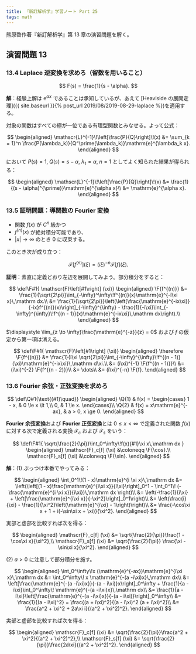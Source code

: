 ```yaml
---
title: 『新訂解析学』学習ノート Part 25
tags: math
---
```


熊原啓作著『新訂解析学』第 13 章の演習問題を解く。

## 演習問題 13

### 13.4 Laplace 逆変換を求めろ（留数を用いること）

$$
F(s) = \frac{1}{s - \alpha}.
$$

**解**：経験上解は $\mathrm{e}^{\alpha x}$ であることは承知しているが、あえて
[Heaviside の展開定理]({{ site.baseurl }}{% post_url 2019/08/2019-08-29-laplace %})を適用する。

対象の関数はすべての極が一位である有理型関数とみなせる。よって公式：

$$
\begin{aligned}
    \mathscr{L}^{-1}\!\left[\frac{P}{Q}\right]\!(x)
  &= \sum_{k = 1}^n \frac{P(\lambda_k)}{Q^\prime(\lambda_k)}\mathrm{e}^{\lambda_k x}.
\end{aligned}
$$

において $P(s) = 1,\;Q(s) = s - \alpha,\;\lambda_1 = \alpha,\;n = 1$ としてよく知られた結果が得られる：

$$
\begin{aligned}
    \mathscr{L}^{-1}\!\left[\frac{P}{Q}\right]\!(x)
  &= \frac{1}{(s - \alpha)^{\prime}}\mathrm{e}^{\alpha x}\\
  &= \mathrm{e}^{\alpha x}.
\end{aligned}
$$

### 13.5 証明問題：導関数の Fourier 変換

* 関数 $f(x)$ が $C^n$ 級かつ
* $f^{(n)}(x)$ が絶対積分可能であり、
* $\lvert x \rvert \to \infty$ のとき $0$ に収束する。

このとき次が成り立つ：

$$
\mathscr{F}[f^{(n)}] (\xi) = (i\xi)^{-n} \mathscr{F}[f] (\xi).
$$

**証明**：素直に定義どおり左辺を展開してみよう。部分積分をすると：

$$
\def\F#1{ \mathscr{F}\left[#1\right] (\xi)}
\begin{aligned}
    \F{f^{(n)}}
    &= \frac{1}{\sqrt{2\pi}}\int_{-\infty}^\infty\!f^{(n)}(x)\mathrm{e}^{-i\xi x}\,\mathrm dx.\\
    &= \frac{1}{\sqrt{2\pi}}\left(\left[\frac{\mathrm{e}^{-ix\xi}}{-ix}f^{(n)}(x)\right]_{-\infty}^{\infty}
    - \frac{1}{-i\xi}\int_{-\infty}^{\infty}\!f^{(n - 1)}(x)\mathrm{e}^{-ix\xi}\,\mathrm dx\right).\\
\end{aligned}
$$

$\displaystyle \lim_{z \to \infty}\frac{\mathrm{e}^{-z}}{z} = 0$ および $f$ の仮定から第一項は消える。

$$
\def\F#1{ \mathscr{F}\left[#1\right] (\xi)}
\begin{aligned}
    \therefore \F{f^{(n)}}
    &= \frac{1}{i\xi \sqrt{2\pi}}\int_{-\infty}^{\infty}\!f^{(n - 1)}(\xi)\mathrm{e}^{-ix\xi}\,\mathrm d\xi.\\
    &= (i\xi)^{-1} \F{f^{(n - 1)}}\\
    &= (i\xi)^{-2} \F{f^{(n - 2)}}\\
    &= \dots\\
    &= (i\xi)^{-n} \F{f}.
\end{aligned}
$$

### 13.6 Fourier 余弦・正弦変換を求めろ

$$
\def\Q#1{\text{(#1)\quad}}
\begin{aligned}
\Q{1} & f(x) = \begin{cases}
    1 - x, & 0 \le x \lt 1,\\
    0, & 1 \le x.
\end{cases}\\
\Q{2} & f(x) = x\mathrm{e}^{-ax}, & a > 0, x \ge 0.
\end{aligned}
$$

**Fourier 余弦変換**および **Fourier 正弦変換**とは $0 \le x \lt \infty$ で定義された関数 $f(x)$ に対する次で定義される変換
$\mathscr{F}_c$ および $\mathscr{F}_s$ をいう：

$$
\def\F#1{ \sqrt{\frac{2}{\pi}}\int_0^\infty\!f(x){#1}\xi x\,\mathrm dx }
\begin{aligned}
\mathscr{F}_c[f] (\xi) &\coloneqq \F{\cos}.\\
\mathscr{F}_s[f] (\xi) &\coloneqq \F{\sin}.
\end{aligned}
$$

**解**：$(1)$ ぶっつけ本番でやってみる：

$$
\begin{aligned}
    \int_0^1\!(1 - x)\mathrm{e}^{i \xi x}\,\mathrm dx
    &= \left(\left[(1 - x)\frac{\mathrm{e}^{i\xi x}}{i\xi}\right]_0^1
    - \int_0^1\! (-\frac{\mathrm{e}^{i \xi x}}{i\xi})\,\mathrm dx \right)\\
    &= \left(-\frac{1}{i\xi} + \left[\frac{\mathrm{e}^{i\xi x}}{-\xi^2}\right]_0^1\right)\\
    &= \left(\frac{i}{\xi} - \frac{1}{\xi^2}\left(\mathrm{e}^{i\xi} - 1\right)\right)\\
    &= \frac{-\cos\xi x + 1 + i(-\sin\xi x + \xi)}{\xi^2}.
\end{aligned}
$$

実部と虚部を比較すれば次を得る：

$$
\begin{aligned}
\mathscr{F}_c[f] (\xi) &= \sqrt{\frac{2}{\pi}}\frac{1 -\cos\xi x}{\xi^2},\\
\mathscr{F}_s[f] (\xi) &= \sqrt{\frac{2}{\pi}} \frac{\xi -\sin\xi x}{\xi^2}.
\end{aligned}
$$

$(2)$ $a > 0$ に注意して部分積分を施す。

$$
\begin{aligned}
    \int_0^\infty\!x (\mathrm{e}^{-ax})\mathrm{e}^{i\xi x}\,\mathrm dx
    &= \int_0^\infty\! x \mathrm{e}^{-(a -i\xi)x}\,\mathrm dx\\
    &= \left[\frac{\mathrm{e}^{-(a -i\xi)x}}{-(a - i\xi)}x\right]_0^\infty
     + \frac{1}{a - i\xi}\int_0^\infty\! \mathrm{e}^{-(a -i\xi)x}\,\mathrm dx\\
    &= \frac{1}{a - i\xi}\left[\frac{\mathrm{e}^{-(a -i\xi)x}}{-(a - i\xi)}\right]_0^\infty\\
    &= \frac{1}{(a - i\xi)^2} = \frac{(a + i\xi)^2}{(a - i\xi)^2 (a + i\xi)^2}\\
    &= \frac{a^2 + \xi^2 + 2a\xi i}{(a^2 + \xi^2)^2}.
\end{aligned}
$$

実部と虚部を比較すれば次を得る：

$$
\begin{aligned}
\mathscr{F}_c[f] (\xi) &= \sqrt{\frac{2}{\pi}}\frac{a^2 + \xi^2}{(a^2 + \xi^2)^2},\\
\mathscr{F}_s[f] (\xi) &= \sqrt{\frac{2}{\pi}}\frac{2a\xi}{(a^2 + \xi^2)^2}.
\end{aligned}
$$
